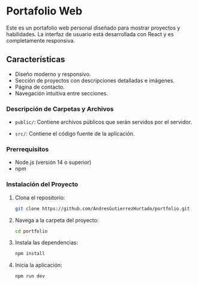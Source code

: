 # Portafolio Web

Este es un portafolio web personal diseñado para mostrar proyectos y habilidades. La interfaz de usuario está desarrollada con React y es completamente responsiva.

## Características
- Diseño moderno y responsivo.
- Sección de proyectos con descripciones detalladas e imágenes.
- Página de contacto.
- Navegación intuitiva entre secciones.

### Descripción de Carpetas y Archivos

- `public/`: Contiene archivos públicos que serán servidos por el servidor.
  
- `src/`: Contiene el código fuente de la aplicación.

### Prerrequisitos
- Node.js (versión 14 o superior)
- npm

### Instalación del Proyecto

1. Clona el repositorio:
   ```bash
   git clone https://github.com/AndresGutierrezHurtado/portfolio.git
   ```
2. Navega a la carpeta del proyecto:
   ```bash
   cd portfolio
   ```
3. Instala las dependencias:
   ```bash
   npm install
   ```
4. Inicia la aplicación:
   ```bash
   npm run dev
   ```
